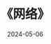 ---
title: "《网络》"
date: 2024-05-06  
menu:
  main:
    identifier: "linux-net"
    parent: "linux"
    name: "<网络>"
    weight: 3
---